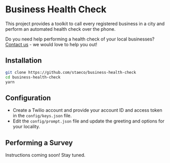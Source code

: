 # Business Health Check

This project provides a toolkit to call every registered business in a city and perform an automated health check over the phone.

Do you need help performing a health check of your local businesses? [Contact us](mailto:we@stae.co) - we would love to help you out!

## Installation

```sh
git clone https://github.com/staeco/business-health-check
cd business-health-check
yarn
```

## Configuration

- Create a Twilio account and provide your account ID and access token in the `config/keys.json` file.
- Edit the `config/prompt.json` file and update the greeting and options for your locality.

## Performing a Survey

Instructions coming soon! Stay tuned.
